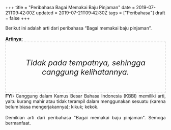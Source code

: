 +++
title = "Peribahasa Bagai Memakai Baju Pinjaman"
date = 2019-07-21T09:42:00Z
updated = 2019-07-21T09:42:30Z
tags = ["Peribahasa"]
draft = false
+++

<div dir="ltr" style="text-align: left;" trbidi="on"><div style="text-align: justify;">Berikut ini adalah arti dari peribahasa “Bagai memakai baju pinjaman”.</div><br /><div style="text-align: justify;"><b>Artinya:</b></div><div style="border: 2px dashed #ddd; font-size: 24px; height: auto; margin: 0 auto; padding: 50px; text-align: center; width: auto;"><i>Tidak pada tempatnya, sehingga canggung kelihatannya.</i></div><div style="text-align: justify;"><b>FYI:</b> Canggung dalam Kamus Besar Bahasa Indonesia (KBBI) memiliki arti, yaitu kurang mahir atau tidak terampil dalam menggunakan sesuatu (karena belum biasa mengerjakannya); kikuk; kekok.<br /><br /></div><div style="text-align: justify;">Demikian arti dari peribahasa "Bagai memakai baju pinjaman". Semoga bermanfaat.</div></div>
